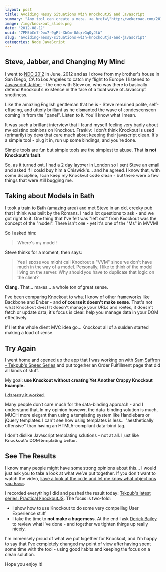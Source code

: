 ```yaml
---
layout: post
title: Avoiding Messy Situations With KnockoutJS and Javascript
summary: "Any tool can create a mess. <a href=\"http://wekeroad.com/2011/08/18/my-eyes-please-youre-killing-javascript-kitties/\">Some seem more prone to messes then others</a> - that's what I thought of <a href=\"http://knockoutjs.com\">KnockoutJS</a> until recently when I had a chance to catch up with <a href=\"http://blog.stevensanderson.com\">Steve Sanderson</a> - Knockout's creator. We talked, I tried some different things. I've changed my mind."
image: /img/knockout_slide.png
date: "2012-08-12"
uuid: "7PM5bCn7-Owx7-9gPt-XbCm-0AqrwGqOyJtW"
slug: "avoiding-messy-situations-with-knockoutjs-and-javascript"
categories: Node JavaScript
---
```


## Steve, Jabber, and Changing My Mind
I went to [NDC 2012](http://www.ndcoslo.com) in June, 2012 and as I drove from my brother's house in San Diego, CA to Los Angeles to catch my flight to Europe, I listened to [Javascript Jabber](http://javascriptjabber.com/013-jsj-knockout-js-with-steven-sanderson/) - the one with Steve on, who was there to basically defend Knockout's existence in the face of a tidal wave of Javascript snottiness.

Like the amazing English gentleman that he is - Steve remained polite, self-effacing, and utterly brilliant as he dismanted the wave of condescenscon coming in from the "panel". Listen to it. You'll know what I mean.

It was such a brilliant interview that I found myself feeling very badly about my existing opinions on Knockout. Frankly: I don't think Knockout is used (primarily) by devs that care much about keeping their javascript clean. It's a simple tool - plug it in, run up some bindings, and you're done.

Simple tools are fun but simple tools are the simplest to abuse. That **is not Knockout's fault**.

So, as it turned out, I had a 2 day layover in London so I sent Steve an email and asked if I could buy him a Chiswick's... and he agreed. I know that, with some discipline, I can keep my Knockout code clean - but there were a few things that were still bugging me.

## Taking about Models in Bath
I took a train to Bath (amazing area) and met Steve in an old, creeky pub that I think was built by the Romans. I had a lot questions to ask - and we got right to it. One thing that I've felt was "left out" from Knockout was the concept of the "model". There isn't one - yet it's one of the "Ms" in MVVM! 

So I asked him:

> Where's my model!

Steve thinks for a moment, then says:

> Yes I spose you might call Knockout a "VVM" since we don't have much in the way of a model. Personally, I like to think of the model living on the server. Why should you have to duplicate that logic on the client?

**Clang.** That... makes... a whole ton of great sense.

I've been comparing Knockout to what I know of other frameworks like Backbone and Ember - and **of course it doesn't make sense**. That's not what Knockout does! It doesn't manage your URLs and routes, it doesn't fetch or update data; it's focus is clear: help you manage data in your DOM effectively.

If I let the whole client MVC idea go... Knockout all of a sudden started making a load of sense.

## Try Again
I went home and opened up the app that I was working on with [Sam Saffron - Tekpub's Speed Series](http://tekpub.com/productions/speedmvc) and put together an Order Fulfillment page that did all kinds of stuff.

My goal: **use Knockout without creating Yet Another Crappy Knockout Example.**

[I daresay it worked](https://github.com/tekpub/mvcmusic/blob/master/MvcMusicStore/assets/js/order_editor.js). 

Many people don't care much for the data-binding approach - and I understand that. In my opinion however, the data-binding solution is much, MUCH more elegant than using a templating system like Handlebars or jQuery templates. I can't see how using templates is less... "aesthetically offensive" than having an HTML5-compliant data-bind tag.

I don't dislike Javascript templating solutions - not at all. I just like Knockout's DOM templating better.

## See The Results
I know many people might have some strong opinions about this... I would just ask you to take a look at what we've put together. If you don't want to watch the video, [have a look at the code and let me know what objections you have](https://github.com/tekpub/mvcmusic/blob/master/MvcMusicStore/assets/js/order_editor.js).

I recorded everything I did and pushed the result today: [Tekpub's latest series: Practical KnockoutJS](http://tekpub.com/productions/knockout). The focus is two-fold:
- I show how to use Knockout to do some very compelling User Experience stuff
- I take the time to **not make a huge mess**. At the end I ask [Derick Bailey](http://lostechies.com/derickbailey/) to review what I've done - and together we tighten things up really nicely.

I'm immensely proud of what we put together for Knockout, and I'm happy to say that I've completely changed my point of view after having spent some time with the tool - using good habits and keeping the focus on a clean solution.

Hope you enjoy it!

